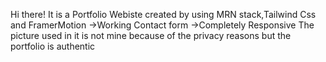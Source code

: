 Hi there! It is a Portfolio Webiste created by using MRN stack,Tailwind Css and FramerMotion
->Working Contact form
->Completely Responsive 
The picture used in it is not mine because of the privacy reasons but the portfolio is authentic
